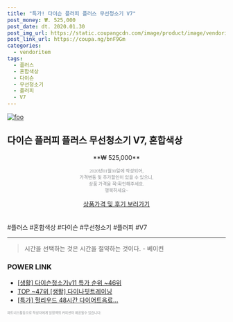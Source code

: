 ```yaml
--- 
title: "특가! 다이슨 플러피 플러스 무선청소기 V7" 
post_money: ₩. 525,000 
post_date: dt. 2020.01.30 
post_img_url: https://static.coupangcdn.com/image/product/image/vendoritem/2019/02/21/3205276590/8d64fd38-3b96-44fe-afee-1b7357032a1d.jpg 
post_link_url: https://coupa.ng/bnF9Gm 
categories: 
  - vendoritem 
tags: 
  - 플러스 
  - 혼합색상 
  - 다이슨 
  - 무선청소기 
  - 플러피 
  - V7 
--- 
```

[![foo](https://static.coupangcdn.com/image/product/image/vendoritem/2019/02/21/3205276590/8d64fd38-3b96-44fe-afee-1b7357032a1d.jpg)](https://coupa.ng/bnF9Gm) 

## 다이슨 플러피 플러스 무선청소기 V7, 혼합색상 
<p style="text-align: center;">**₩ 525,000**</p> 
<p style="text-align: center;"><span style="color: #898c8f; font-family: Georgia,Times,serif; font-size: 0.75em;">2020년01월30일에 작성되어, <br>가격변동 및 추가할인이 있을 수 있으니,<br> 상품 가격을 꼭!확인해주세요.<br>행복하세요~</span> 
</p>	 
<div markdown="0" style="text-align: center;"><a href="https://coupa.ng/bnF9Gm" class="btn btn--success">상품가격 및 후기 보러가기</a></div> 
<br><br> 
  #플러스 #혼합색상 #다이슨 #무선청소기 #플러피 #V7 
<hr> 

> 시간을 선택하는 것은 시간을 절약하는 것이다. - 베이컨 


### POWER LINK

* <a href="https://blog.naver.com/sakai111/221784500614" target="_blank"> [생활] 다이슨청소기v11 특가 순위 ~46위</a>
* <a href="https://blog.naver.com/fasyy4321/221784217429" target="_blank"> TOP ~47위 [생활] 다이나핏트레이닝</a>
* <a href="https://blog.naver.com/an0733/221789141465" target="_blank">[특가] 헐리우드 48시간 다이어트음료...</a>

<span style="color: #898c8f; font-family: Georgia,Times,serif; font-size: 0.55em;">파트너스활동으로 작성자에게 일정액의 커미션이 제공될수 있습니다.</span> 
